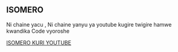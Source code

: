 ## ISOMERO 

Ni chaine yacu , 
Ni chaine yanyu ya youtube kugire twigire hamwe kwandika Code vyoroshe

[ISOMERO KURI YOUTUBE](https://www.youtube.com/channel/UC4Af5ZsWwe_C3CBtdEtyrmQ)